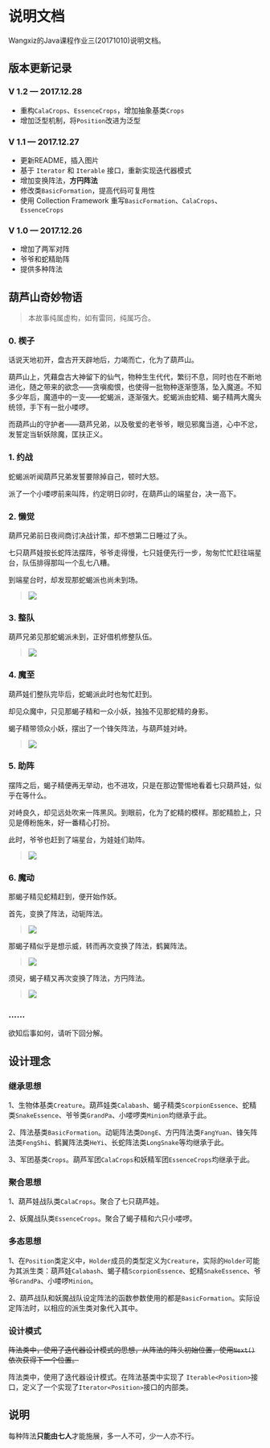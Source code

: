 # 说明文档
Wangxiz的Java课程作业三(20171010)说明文档。

## 版本更新记录

### V 1.2 — 2017.12.28
- 重构`CalaCrops`、`EssenceCrops`，增加抽象基类`Crops`
- 增加泛型机制，将`Position`改进为泛型

### V 1.1 — 2017.12.27
- 更新README，插入图片
- 基于 `Iterator` 和 `Iterable` 接口，重新实现迭代器模式
- 增加变换阵法，**方円阵法**
- 修改类`BasicFormation`，提高代码可复用性
- 使用 Collection Framework 重写`BasicFormation`、`CalaCrops`、`EssenceCrops`

### V 1.0 — 2017.12.26
- 增加了两军对阵
- 爷爷和蛇精助阵
- 提供多种阵法


## 葫芦山奇妙物语
>本故事纯属虚构，如有雷同，纯属巧合。

### 0. 楔子
话说天地初开，盘古开天辟地后，力竭而亡，化为了葫芦山。

葫芦山上，凭藉盘古大神留下的仙气，物种生生代代，繁衍不息，同时也在不断地进化，随之带来的欲念——贪嗔痴恨，也使得一批物种逐渐堕落，坠入魔道。不知多少年后，魔道中的一支——蛇蝎派，逐渐强大。蛇蝎派由蛇精、蝎子精两大魔头统领，手下有一批小喽啰。

而葫芦山的守护者——葫芦兄弟，以及敬爱的老爷爷，眼见邪魔当道，心中不忿，发誓定当斩妖除魔，匡扶正义。

### 1. 约战
蛇蝎派听闻葫芦兄弟发誓要除掉自己，顿时大怒。

派了一个小喽啰前来叫阵，约定明日卯时，在葫芦山的端星台，决一高下。

### 2. 懒觉
葫芦兄弟前日夜间商讨决战计策，却不想第二日睡过了头。

七只葫芦娃按长蛇阵法摆阵，爷爷走得慢，七只娃便先行一步，匆匆忙忙赶往端星台，队伍排得那叫一个乱七八糟。

到端星台时，却发现那蛇蝎派也尚未到场。
>![](https://raw.githubusercontent.com/Wangxiz/java-2017f-homework/master/20171010/%E7%8E%8B%E7%86%99%E7%81%B6-141220105/jpgs/scene1.JPG)

### 3. 整队
葫芦兄弟见那蛇蝎派未到，正好借机修整队伍。
>![](https://raw.githubusercontent.com/Wangxiz/java-2017f-homework/master/20171010/%E7%8E%8B%E7%86%99%E7%81%B6-141220105/jpgs/scene2.JPG)

### 4. 魔至
葫芦娃们整队完毕后，蛇蝎派此时也匆忙赶到。

却见众魔中，只见那蝎子精和一众小妖，独独不见那蛇精的身影。

蝎子精带领众小妖，摆出了一个锋矢阵法，与葫芦娃对峙。
>![](https://raw.githubusercontent.com/Wangxiz/java-2017f-homework/master/20171010/%E7%8E%8B%E7%86%99%E7%81%B6-141220105/jpgs/scene3.JPG)

### 5. 助阵
摆阵之后，蝎子精便再无举动，也不进攻，只是在那边警惕地看着七只葫芦娃，似乎在等什么。

对峙良久，却见远处吹来一阵黑风。到眼前，化为了蛇精的模样。那蛇精脸上，只见是傅粉施朱，好一番精心打扮。

此时，爷爷也赶到了端星台，为娃娃们助阵。
>![](https://raw.githubusercontent.com/Wangxiz/java-2017f-homework/master/20171010/%E7%8E%8B%E7%86%99%E7%81%B6-141220105/jpgs/scene4.JPG)

### 6. 魔动
那蝎子精见蛇精赶到，便开始作妖。

首先，变换了阵法，动轭阵法。
>![](https://raw.githubusercontent.com/Wangxiz/java-2017f-homework/master/20171010/%E7%8E%8B%E7%86%99%E7%81%B6-141220105/jpgs/scene5.JPG)

那蝎子精似乎是想示威，转而再次变换了阵法，鹤翼阵法。
>![](https://raw.githubusercontent.com/Wangxiz/java-2017f-homework/master/20171010/%E7%8E%8B%E7%86%99%E7%81%B6-141220105/jpgs/scene6.JPG)

须臾，蝎子精又再次变换了阵法，方円阵法。
>![](https://raw.githubusercontent.com/Wangxiz/java-2017f-homework/master/20171010/%E7%8E%8B%E7%86%99%E7%81%B6-141220105/jpgs/scene7.JPG)

### ……
欲知后事如何，请听下回分解。

## 设计理念
### 继承思想
1、生物体基类`Creature`。葫芦娃类`Calabash`、蝎子精类`ScorpionEssence`、蛇精类`SnakeEssence`、爷爷类`GrandPa`、小喽啰类`Minion`均继承于此。

2、阵法基类`BasicFormation`。动轭阵法类`DongE`、方円阵法类`FangYuan`、锋矢阵法类`FengShi`、鹤翼阵法类`HeYi`、长蛇阵法类`LongSnake`等均继承于此。

3、军团基类`Crops`。葫芦军团`CalaCrops`和妖精军团`EssenceCrops`均继承于此。

### 聚合思想
1、葫芦娃战队类`CalaCrops`。聚合了七只葫芦娃。

2、妖魔战队类`EssenceCrops`。聚合了蝎子精和六只小喽啰。

### 多态思想
1、在`Position`类定义中，`Holder`成员的类型定义为`Creature`，实际的`Holder`可能为其派生类：葫芦娃`Calabash`、蝎子精`ScorpionEssence`、蛇精`SnakeEssence`、爷爷`GrandPa`、小喽啰`Minion`。

2、葫芦战队和妖魔战队设定阵法的函数参数使用的都是`BasicFormation`。实际设定阵法时，以相应的派生类对象代入其中。

### 设计模式
~~阵法类中，使用了迭代器设计模式的思想，从阵法的阵头初始位置，使用`Next()`依次获得下一个位置。~~

阵法类中，使用了迭代器设计模式。在阵法基类中实现了  `Iterable<Position>`接口，定义了一个实现了`Iterator<Position>`接口的内部类。

## 说明
每种阵法**只能由七人**才能施展，多一人不可，少一人亦不行。
